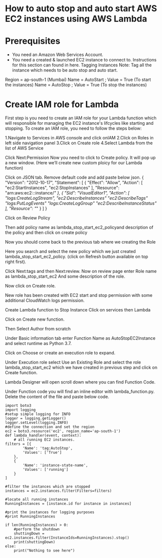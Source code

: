 # How to auto stop and auto start AWS EC2 instances using AWS Lambda

# Prerequisites
* You need an Amazon Web Services Account.
* You need a created & launched EC2 instance to connect to. Instructions for this section can found in here.
Tagging Instances
Note: Tag all the instance which needs to be auto stop and auto start.

Region = ap-south-1 (Mumbai)
Name = AutoStart ; Value = True (To start the instances)
Name = AutoStop ; Value = True (To stop the instances)

# Create IAM role for Lambda
First step is you need to create an IAM role for your Lambda function which will responsible for managing the EC2 instance's lifcycles like starting and stopping. To create an IAM role, you need to follow the steps below:

1.Navigate to Services in AWS console and click onIAM
2.Click on Roles in left side navigation panel
3.Click on Create role
4.Select Lambda from the list of AWS Service

Click Next:Permission
Now you need to click to Create policy. It will pop up a new window. (Here we’ll create new custom ploicy for our Lambda function)

Click on JSON tab. Remove default code and add paste below json.
{
    "Version": "2012-10-17",
    "Statement": [
        {
            "Effect": "Allow",
            "Action": [
                "ec2:StartInstances",
                "ec2:StopInstances"
            ],
            "Resource": "arn:aws:ec2:*:*:instance/*"
        },
        {
            "Sid": "VisualEditor1",
            "Action": [
                "logs:CreateLogStream",
                "ec2:DescribeInstances"
                "ec2:DescribeTags"
                "logs:PutLogEvents"
                "logs:CreateLogGroup"
                "ec2:DescribeInstanceStatus"
            ],
            "Resource": "*"
        }
    ]
}

Click on Review Policy

Then add policy name as lambda_stop_start_ec2_policyand description of the policy and then click on create policy

Now you should come back to the previous tab where we creating the Role

Here you search and select the new policy which we just created
lambda_stop_start_ec2_policy. (click on Refresh button available on top right first).

 
Click Next:tags and then Next:review. Now on review page enter Role name as lambda_stop_start_ec2 And some description of the role.

Now click on Create role.

New role has been created with EC2 start and stop permission with some additional CloudWatch logs permission.

Create Lambda function to Stop Instance
Click on services then Lambda


Click on Create new function.


Then Select Author from scratch


Under Basic information tab enter Function Name as AutoStopEC2Instance and select runtime as Python 3.7.

Click on Choose or create an execution role to expand.

Under Execution role select Use an Existing Role and select the role lambda_stop_start_ec2 which we have created in previous step and click on Create function.


Lambda Designer will open scroll down where you can find Function Code.


Under Function code you will find an inline editor with lambda_function.py. Delete the content of the file and paste below code.

	import boto3
	import logging
	#setup simple logging for INFO
	logger = logging.getLogger()
	logger.setLevel(logging.INFO)
	#define the connection and set the region
	ec2 = boto3.resource('ec2', region_name='ap-south-1')
	def lambda_handler(event, context):
    	# all running EC2 instances.
    filters = [{
            'Name': 'tag:AutoStop',
            'Values': ['True']
        },
        {
            'Name': 'instance-state-name', 
            'Values': ['running']
        }
    ]
    
    #filter the instances which are stopped
    instances = ec2.instances.filter(Filters=filters)

    #locate all running instances
    RunningInstances = [instance.id for instance in instances]
    
    #print the instances for logging purposes
    #print RunningInstances 
    
    if len(RunningInstances) > 0:
        #perform the shutdown
        shuttingDown = ec2.instances.filter(InstanceIds=RunningInstances).stop()
        print(shuttingDown)
    else:
        print("Nothing to see here")


